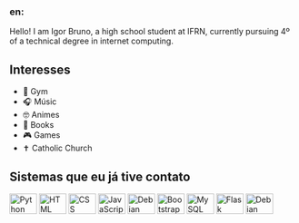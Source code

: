 ### en: 
Hello! I am Igor Bruno, a high school student at IFRN, currently pursuing 4º of a technical degree in internet computing.

## Interesses

- 💪 Gym
- 🎧 Músic
- 🤓 Animes
- 📖 Books
- 🎮 Games
- ✝️ Catholic Church
  
## Sistemas que eu já tive contato

<div style="display: inline_block">
  <img title="Python" align="center" alt="Python" height="36" width="48" src="https://cdn.jsdelivr.net/gh/devicons/devicon/icons/python/python-original.svg" />
  <img title="HTML" align="center" alt="HTML" height="36" width="48" src="https://cdn.jsdelivr.net/gh/devicons/devicon/icons/html5/html5-original-wordmark.svg" />
  <img title="CSS" align="center" alt="CSS" height="36" width="48" src="https://cdn.jsdelivr.net/gh/devicons/devicon/icons/css3/css3-original-wordmark.svg" />
  <img title="JavaScript" align="center" alt="JavaScript" height="36" width="48" src="https://cdn.jsdelivr.net/gh/devicons/devicon/icons/javascript/javascript-original.svg" />
  <img title="React" align="center" alt="Debian" height="36" width="48" src="https://cdn.jsdelivr.net/gh/devicons/devicon@latest/icons/react/react-original.svg"/>
  <img title="Bootstrap" align="center" alt="Bootstrap" height="36" width="48" src="https://cdn.jsdelivr.net/gh/devicons/devicon/icons/bootstrap/bootstrap-original-wordmark.svg" />
  <img title="MySQL" align="center" alt="MySQL" height="36" width="48" src="https://cdn.jsdelivr.net/gh/devicons/devicon@latest/icons/mysql/mysql-plain-wordmark.svg" />
  <img title="Flask" align="center" alt="Flask" height="36" width="48" src="https://cdn.jsdelivr.net/gh/devicons/devicon@latest/icons/flask/flask-original.svg" />
  <img title="Debian" align="center" alt="Debian" height="36" width="48" src="https://cdn.jsdelivr.net/gh/devicons/devicon/icons/debian/debian-original-wordmark.svg" />
</div>
